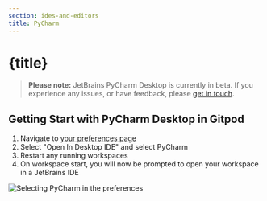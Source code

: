 ```yaml
---
section: ides-and-editors
title: PyCharm
---
```


<script context="module">
  export const prerender = true;
</script>

# {title}

> **Please note:** JetBrains PyCharm Desktop is currently in beta. If you experience any issues, or have feedback, please [get in touch](/support).

## Getting Start with PyCharm Desktop in Gitpod

1. Navigate to [your preferences page](https://gitpod.io/preferences)
2. Select "Open In Desktop IDE" and select PyCharm
3. Restart any running workspaces
4. On workspace start, you will now be prompted to open your workspace in a JetBrains IDE

<img class="shadow-medium w-full rounded-xl max-w-3xl mt-x-small" alt="Selecting PyCharm in the preferences" src="/images/editors/pycharm.gif">

